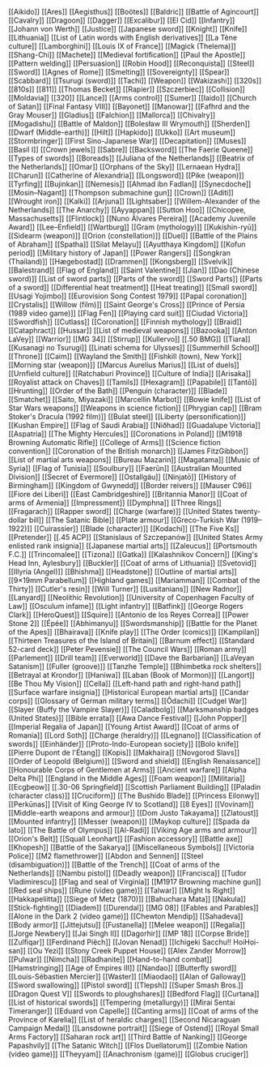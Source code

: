 [[Aikido]]
[[Ares]]
[[Aegisthus]]
[[Boötes]]
[[Baldric]]
[[Battle of Agincourt]]
[[Cavalry]]
[[Dragoon]]
[[Dagger]]
[[Excalibur]]
[[El Cid]]
[[Infantry]]
[[Johann von Werth]]
[[Justice]]
[[Japanese sword]]
[[Knight]]
[[Knife]]
[[Lithuania]]
[[List of Latin words with English derivatives]]
[[La Tène culture]]
[[Lamborghini]]
[[Louis IX of France]]
[[Magick (Thelema)]]
[[Shang-Chi]]
[[Machete]]
[[Medieval fortification]]
[[Paul the Apostle]]
[[Pattern welding]]
[[Persuasion]]
[[Robin Hood]]
[[Reconquista]]
[[Steel]]
[[Sword]]
[[Agnes of Rome]]
[[Smelting]]
[[Sovereignty]]
[[Spear]]
[[Scabbard]]
[[Tsurugi (sword)]]
[[Tachi]]
[[Weapon]]
[[Wakizashi]]
[[320s]]
[[810s]]
[[811]]
[[Thomas Becket]]
[[Rapier]]
[[Szczerbiec]]
[[Collision]]
[[Moldavia]]
[[320]]
[[Lance]]
[[Arms control]]
[[Sumer]]
[[Iaido]]
[[Church of Satan]]
[[Final Fantasy VIII]]
[[Bayonet]]
[[Manowar]]
[[Fafhrd and the Gray Mouser]]
[[Gladius]]
[[Falchion]]
[[Mallorca]]
[[Chivalry]]
[[Mogadishu]]
[[Battle of Maldon]]
[[Bolesław III Wrymouth]]
[[Sherden]]
[[Dwarf (Middle-earth)]]
[[Hilt]]
[[Hapkido]]
[[Ukko]]
[[Art museum]]
[[Stormbringer]]
[[First Sino-Japanese War]]
[[Decapitation]]
[[Muses]]
[[Basil I]]
[[Crown jewels]]
[[Sabre]]
[[Backsword]]
[[The Faerie Queene]]
[[Types of swords]]
[[Boreads]]
[[Juliana of the Netherlands]]
[[Beatrix of the Netherlands]]
[[Omar]]
[[Orphans of the Sky]]
[[Lernaean Hydra]]
[[Charun]]
[[Catherine of Alexandria]]
[[Longsword]]
[[Pike (weapon)]]
[[Tyrfing]]
[[Bujinkan]]
[[Nemesis]]
[[Ahmad ibn Fadlan]]
[[Synecdoche]]
[[Mosin–Nagant]]
[[Thompson submachine gun]]
[[Crown]]
[[Aditi]]
[[Wrought iron]]
[[Kalki]]
[[Arjuna]]
[[Lightsaber]]
[[Willem-Alexander of the Netherlands]]
[[The Anarchy]]
[[Ayyappan]]
[[Sutton Hoo]]
[[Chicopee, Massachusetts]]
[[Flintlock]]
[[Nuno Álvares Pereira]]
[[Academy Juvenile Award]]
[[Lee–Enfield]]
[[Wartburg]]
[[Gram (mythology)]]
[[Kukishin-ryū]]
[[Sidearm (weapon)]]
[[Orion (constellation)]]
[[Duel]]
[[Battle of the Plains of Abraham]]
[[Spatha]]
[[Silat Melayu]]
[[Ayutthaya Kingdom]]
[[Kofun period]]
[[Military history of Japan]]
[[Power Rangers]]
[[Songkran (Thailand)]]
[[Hægebostad]]
[[Drammen]]
[[Kongsberg]]
[[Svelvik]]
[[Balestrand]]
[[Flag of England]]
[[Saint Valentine]]
[[Jian]]
[[Dao (Chinese sword)]]
[[List of sword parts]]
[[Parts of the sword]]
[[Sword Parts]]
[[Parts of a sword]]
[[Differential heat treatment]]
[[Heat treating]]
[[Small sword]]
[[Usagi Yojimbo]]
[[Eurovision Song Contest 1979]]
[[Papal coronation]]
[[Crystalis]]
[[Willow (film)]]
[[Saint George's Cross]]
[[Prince of Persia (1989 video game)]]
[[Flag Fen]]
[[Playing card suit]]
[[Ciudad Victoria]]
[[Swordfish]]
[[Cutlass]]
[[Coronation]]
[[Finnish mythology]]
[[Braid]]
[[Cataphract]]
[[Hussar]]
[[List of medieval weapons]]
[[Bazooka]]
[[Anton LaVey]]
[[Warrior]]
[[MG 34]]
[[Stirrup]]
[[Kullervo]]
[[.50 BMG]]
[[Tiara]]
[[Kusanagi no Tsurugi]]
[[Linati schema for Ulysses]]
[[Summerhill School]]
[[Throne]]
[[Caim]]
[[Wayland the Smith]]
[[Fishkill (town), New York]]
[[Morning star (weapon)]]
[[Marcus Aurelius Marius]]
[[List of duels]]
[[Urnfield culture]]
[[Ratchaburi Province]]
[[Culture of India]]
[[Arisaka]]
[[Royalist attack on Chaves]]
[[Tamils]]
[[Hexagram]]
[[Papabile]]
[[Tantō]]
[[Hrunting]]
[[Order of the Bath]]
[[Penguin (character)]]
[[Blade]]
[[Smatchet]]
[[Saito, Miyazaki]]
[[Marcellin Marbot]]
[[Bowie knife]]
[[List of Star Wars weapons]]
[[Weapons in science fiction]]
[[Phrygian cap]]
[[Bram Stoker's Dracula (1992 film)]]
[[Bulat steel]]
[[Liberty (personification)]]
[[Kushan Empire]]
[[Flag of Saudi Arabia]]
[[Niðhad]]
[[Guadalupe Victoria]]
[[Aspatria]]
[[The Mighty Hercules]]
[[Coronations in Poland]]
[[M1918 Browning Automatic Rifle]]
[[College of Arms]]
[[Science fiction convention]]
[[Coronation of the British monarch]]
[[James FitzGibbon]]
[[List of martial arts weapons]]
[[Bureau Mazarin]]
[[Magatama]]
[[Music of Syria]]
[[Flag of Tunisia]]
[[Soulbury]]
[[Faerûn]]
[[Australian Mounted Division]]
[[Secret of Evermore]]
[[Ostallgäu]]
[[Ninjatō]]
[[History of Birmingham]]
[[Kingdom of Gwynedd]]
[[Border reivers]]
[[Mauser C96]]
[[Fiore dei Liberi]]
[[East Cambridgeshire]]
[[Britannia Manor]]
[[Coat of arms of Armenia]]
[[Impressment]]
[[Dymphna]]
[[Three Rings]]
[[Fragarach]]
[[Rapper sword]]
[[Charge (warfare)]]
[[United States twenty-dollar bill]]
[[The Satanic Bible]]
[[Plate armour]]
[[Greco-Turkish War (1919–1922)]]
[[Cuirassier]]
[[Blade (character)]]
[[Kodachi]]
[[The Five Ks]]
[[Pretender]]
[[.45 ACP]]
[[Stanislaus of Szczepanów]]
[[United States Army enlisted rank insignia]]
[[Japanese martial arts]]
[[Zaleucus]]
[[Portsmouth F.C.]]
[[Trincomalee]]
[[Tizona]]
[[Gatka]]
[[Kalashnikov Concern]]
[[King's Head Inn, Aylesbury]]
[[Buckler]]
[[Coat of arms of Lithuania]]
[[Svetovid]]
[[Illyria (Angel)]]
[[Bhishma]]
[[Headstone]]
[[Outline of martial arts]]
[[9×19mm Parabellum]]
[[Highland games]]
[[Mariamman]]
[[Combat of the Thirty]]
[[Cutler's resin]]
[[Will Turner]]
[[Lusitanians]]
[[New Radnor]]
[[Lanyard]]
[[Neolithic Revolution]]
[[University of Copenhagen Faculty of Law]]
[[Osculum infame]]
[[Light infantry]]
[[Batfink]]
[[George Rogers Clark]]
[[HeroQuest]]
[[Squire]]
[[Antonio de los Reyes Correa]]
[[Power Stone 2]]
[[Épée]]
[[Abhimanyu]]
[[Swordsmanship]]
[[Battle for the Planet of the Apes]]
[[Bhairava]]
[[Knife play]]
[[The Order (comics)]]
[[Kampilan]]
[[Thirteen Treasures of the Island of Britain]]
[[Barnum effect]]
[[Standard 52-card deck]]
[[Peter Pevensie]]
[[The Council Wars]]
[[Roman army]]
[[Parlement]]
[[Drill team]]
[[Everworld]]
[[Dave the Barbarian]]
[[LaVeyan Satanism]]
[[Fuller (groove)]]
[[Tanzhe Temple]]
[[Bhimbetka rock shelters]]
[[Betrayal at Krondor]]
[[Haniwa]]
[[Laban (Book of Mormon)]]
[[Langort]]
[[Be Thou My Vision]]
[[Cella]]
[[Left-hand path and right-hand path]]
[[Surface warfare insignia]]
[[Historical European martial arts]]
[[Candar corps]]
[[Glossary of German military terms]]
[[Ōdachi]]
[[Cudgel War]]
[[Slayer (Buffy the Vampire Slayer)]]
[[Caladbolg]]
[[Marksmanship badges (United States)]]
[[Bible errata]]
[[Awa Dance Festival]]
[[John Popper]]
[[Imperial Regalia of Japan]]
[[Young Artist Award]]
[[Coat of arms of Romania]]
[[Lord Soth]]
[[Charge (heraldry)]]
[[Legnano]]
[[Classification of swords]]
[[Einhänder]]
[[Proto-Indo-European society]]
[[Bolo knife]]
[[Pierre Dupont de l'Étang]]
[[Kopis]]
[[Makhaira]]
[[Novgorod Slavs]]
[[Order of Leopold (Belgium)]]
[[Sword and shield]]
[[English Renaissance]]
[[Honourable Corps of Gentlemen at Arms]]
[[Ancient warfare]]
[[Alpha Delta Phi]]
[[England in the Middle Ages]]
[[Foam weapon]]
[[Militaria]]
[[Ecgþeow]]
[[.30-06 Springfield]]
[[Scottish Parliament Building]]
[[Paladin (character class)]]
[[Cruciform]]
[[The Bushido Blade]]
[[Princess Eilonwy]]
[[Perkūnas]]
[[Visit of King George IV to Scotland]]
[[8 Eyes]]
[[Vovinam]]
[[Middle-earth weapons and armour]]
[[Dom Justo Takayama]]
[[Zlatoust]]
[[Mounted infantry]]
[[Messer (weapon)]]
[[Maykop culture]]
[[Spada da lato]]
[[The Battle of Olympus]]
[[Al-Radi]]
[[Viking Age arms and armour]]
[[Orion's Belt]]
[[Squall Leonhart]]
[[Fashion accessory]]
[[Battle axe]]
[[Khopesh]]
[[Battle of the Sakarya]]
[[Miscellaneous Symbols]]
[[Victoria Police]]
[[M2 flamethrower]]
[[Abdon and Sennen]]
[[Steel (disambiguation)]]
[[Battle of the Trench]]
[[Coat of arms of the Netherlands]]
[[Nambu pistol]]
[[Deadly weapon]]
[[Francisca]]
[[Tudor Vladimirescu]]
[[Flag and seal of Virginia]]
[[M1917 Browning machine gun]]
[[Red seal ships]]
[[Rune (video game)]]
[[Talwar]]
[[Might Is Right]]
[[Hakkapeliitta]]
[[Siege of Metz (1870)]]
[[Bahuchara Mata]]
[[Nakula]]
[[Stick-fighting]]
[[Diadem]]
[[Durendal]]
[[MG 08]]
[[Fables and Parables]]
[[Alone in the Dark 2 (video game)]]
[[Chewton Mendip]]
[[Sahadeva]]
[[Body armor]]
[[Jittejutsu]]
[[Fustanella]]
[[Melee weapon]]
[[Regalia]]
[[Jorge Newbery]]
[[Jai Singh II]]
[[Dagorhir]]
[[MP 18]]
[[Corpse Bride]]
[[Zulfiqar]]
[[Ferdinand Piëch]]
[[Jovan Nenad]]
[[Ichigeki Sacchu!! HoiHoi-san]]
[[Ou Yezi]]
[[Stony Creek Puppet House]]
[[Alex Zander Morrow]]
[[Pulwar]]
[[Nimcha]]
[[Radhanite]]
[[Hand-to-hand combat]]
[[Hamstringing]]
[[Age of Empires III]]
[[Nandao]]
[[Butterfly sword]]
[[Louis-Sébastien Mercier]]
[[Waster]]
[[Miaodao]]
[[Alan of Galloway]]
[[Sword swallowing]]
[[Pistol sword]]
[[Tlepsh]]
[[Super Smash Bros.]]
[[Dragon Quest V]]
[[Swords to ploughshares]]
[[Bedford Flag]]
[[Curtana]]
[[List of historical swords]]
[[Tempering (metallurgy)]]
[[Mirai Sentai Timeranger]]
[[Eduard von Capelle]]
[[Canting arms]]
[[Coat of arms of the Province of Karelia]]
[[List of heraldic charges]]
[[Second Nicaraguan Campaign Medal]]
[[Lansdowne portrait]]
[[Siege of Ostend]]
[[Royal Small Arms Factory]]
[[Saharan rock art]]
[[Third Battle of Nanking]]
[[George Papashvily]]
[[The Satanic Witch]]
[[Flos Duellatorum]]
[[Zombie Nation (video game)]]
[[Theyyam]]
[[Anachronism (game)]]
[[Globus cruciger]]
